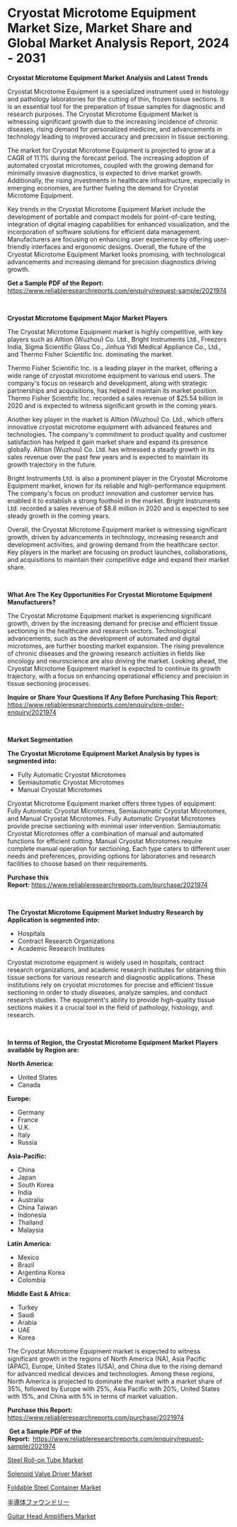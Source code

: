 <p><h1>Cryostat Microtome Equipment Market Size, Market Share and Global Market Analysis Report, 2024 - 2031</h1></p><p><strong>Cryostat Microtome Equipment Market Analysis and Latest Trends</strong></p>
<p><p>Cryostat Microtome Equipment is a specialized instrument used in histology and pathology laboratories for the cutting of thin, frozen tissue sections. It is an essential tool for the preparation of tissue samples for diagnostic and research purposes. The Cryostat Microtome Equipment Market is witnessing significant growth due to the increasing incidence of chronic diseases, rising demand for personalized medicine, and advancements in technology leading to improved accuracy and precision in tissue sectioning.</p><p>The market for Cryostat Microtome Equipment is projected to grow at a CAGR of 11.1% during the forecast period. The increasing adoption of automated cryostat microtomes, coupled with the growing demand for minimally invasive diagnostics, is expected to drive market growth. Additionally, the rising investments in healthcare infrastructure, especially in emerging economies, are further fueling the demand for Cryostat Microtome Equipment. </p><p>Key trends in the Cryostat Microtome Equipment Market include the development of portable and compact models for point-of-care testing, integration of digital imaging capabilities for enhanced visualization, and the incorporation of software solutions for efficient data management. Manufacturers are focusing on enhancing user experience by offering user-friendly interfaces and ergonomic designs. Overall, the future of the Cryostat Microtome Equipment Market looks promising, with technological advancements and increasing demand for precision diagnostics driving growth.</p></p>
<p><strong>Get a Sample PDF of the Report:&nbsp;</strong> <a href="https://www.reliableresearchreports.com/enquiry/request-sample/2021974">https://www.reliableresearchreports.com/enquiry/request-sample/2021974</a></p>
<p>&nbsp;</p>
<p><strong>Cryostat Microtome Equipment Major Market Players</strong></p>
<p><p>The Cryostat Microtome Equipment market is highly competitive, with key players such as Alltion (Wuzhou) Co. Ltd., Bright Instruments Ltd., Freezers India, Sigma Scientific Glass Co., Jinhua Yidi Medical Appliance Co., Ltd., and Thermo Fisher Scientific Inc. dominating the market. </p><p>Thermo Fisher Scientific Inc. is a leading player in the market, offering a wide range of cryostat microtome equipment to various end users. The company's focus on research and development, along with strategic partnerships and acquisitions, has helped it maintain its market position. Thermo Fisher Scientific Inc. recorded a sales revenue of $25.54 billion in 2020 and is expected to witness significant growth in the coming years.</p><p>Another key player in the market is Alltion (Wuzhou) Co. Ltd., which offers innovative cryostat microtome equipment with advanced features and technologies. The company's commitment to product quality and customer satisfaction has helped it gain market share and expand its presence globally. Alltion (Wuzhou) Co. Ltd. has witnessed a steady growth in its sales revenue over the past few years and is expected to maintain its growth trajectory in the future.</p><p>Bright Instruments Ltd. is also a prominent player in the Cryostat Microtome Equipment market, known for its reliable and high-performance equipment. The company's focus on product innovation and customer service has enabled it to establish a strong foothold in the market. Bright Instruments Ltd. recorded a sales revenue of $8.6 million in 2020 and is expected to see steady growth in the coming years.</p><p>Overall, the Cryostat Microtome Equipment market is witnessing significant growth, driven by advancements in technology, increasing research and development activities, and growing demand from the healthcare sector. Key players in the market are focusing on product launches, collaborations, and acquisitions to maintain their competitive edge and expand their market share.</p></p>
<p>&nbsp;</p>
<p><strong>What Are The Key Opportunities For Cryostat Microtome Equipment Manufacturers?</strong></p>
<p><p>The Cryostat Microtome Equipment market is experiencing significant growth, driven by the increasing demand for precise and efficient tissue sectioning in the healthcare and research sectors. Technological advancements, such as the development of automated and digital microtomes, are further boosting market expansion. The rising prevalence of chronic diseases and the growing research activities in fields like oncology and neuroscience are also driving the market. Looking ahead, the Cryostat Microtome Equipment market is expected to continue its growth trajectory, with a focus on enhancing operational efficiency and precision in tissue sectioning processes.</p></p>
<p><strong>Inquire or Share Your Questions If Any Before Purchasing This Report:</strong> <a href="https://www.reliableresearchreports.com/enquiry/pre-order-enquiry/2021974">https://www.reliableresearchreports.com/enquiry/pre-order-enquiry/2021974</a></p>
<p>&nbsp;</p>
<p><strong>Market Segmentation</strong></p>
<p><strong>The Cryostat Microtome Equipment Market Analysis by types is segmented into:</strong></p>
<p><ul><li>Fully Automatic Cryostat Microtomes</li><li>Semiautomatic Cryostat Microtomes</li><li>Manual Cryostat Microtomes</li></ul></p>
<p><p>Cryostat Microtome Equipment market offers three types of equipment: Fully Automatic Cryostat Microtomes, Semiautomatic Cryostat Microtomes, and Manual Cryostat Microtomes. Fully Automatic Cryostat Microtomes provide precise sectioning with minimal user intervention. Semiautomatic Cryostat Microtomes offer a combination of manual and automated functions for efficient cutting. Manual Cryostat Microtomes require complete manual operation for sectioning. Each type caters to different user needs and preferences, providing options for laboratories and research facilities to choose based on their requirements.</p></p>
<p><strong>Purchase this Report:&nbsp;</strong><a href="https://www.reliableresearchreports.com/purchase/2021974">https://www.reliableresearchreports.com/purchase/2021974</a></p>
<p>&nbsp;</p>
<p><strong>The Cryostat Microtome Equipment Market Industry Research by Application is segmented into:</strong></p>
<p><ul><li>Hospitals</li><li>Contract Research Organizations</li><li>Academic Research Institutes</li></ul></p>
<p><p>Cryostat microtome equipment is widely used in hospitals, contract research organizations, and academic research institutes for obtaining thin tissue sections for various research and diagnostic applications. These institutions rely on cryostat microtomes for precise and efficient tissue sectioning in order to study diseases, analyze samples, and conduct research studies. The equipment's ability to provide high-quality tissue sections makes it a crucial tool in the field of pathology, histology, and research.</p></p>
<p>&nbsp;</p>
<p><strong>In terms of Region, the Cryostat Microtome Equipment Market Players available by Region are:</strong></p>
<p>
    <p> <strong> North America: </strong>
        <ul>
            <li>United States</li>
            <li>Canada</li>
        </ul>
        </p> 
    <p> <strong> Europe: </strong>
        <ul>
            <li>Germany</li>
            <li>France</li>
            <li>U.K.</li>
            <li>Italy</li>
            <li>Russia</li>
        </ul>
        </p> 
    <p> <strong> Asia-Pacific: </strong>
        <ul>
            <li>China</li>
            <li>Japan</li>
            <li>South Korea</li>
            <li>India</li>
            <li>Australia</li>
            <li>China Taiwan</li>
            <li>Indonesia</li>
            <li>Thailand</li>
            <li>Malaysia</li>
        </ul>
        </p> 
    <p> <strong> Latin America: </strong>
        <ul>
            <li>Mexico</li>
            <li>Brazil</li>
            <li>Argentina Korea</li>
            <li>Colombia</li>
        </ul>
        </p> 
    <p> <strong> Middle East & Africa: </strong>
        <ul>
            <li>Turkey</li>
            <li>Saudi</li>
            <li>Arabia</li>
            <li>UAE</li>
            <li>Korea</li>
        </ul>
    </p>
    </p>
<p><p>The Cryostat Microtome Equipment market is expected to witness significant growth in the regions of North America (NA), Asia Pacific (APAC), Europe, United States (USA), and China due to the rising demand for advanced medical devices and technologies. Among these regions, North America is projected to dominate the market with a market share of 35%, followed by Europe with 25%, Asia Pacific with 20%, United States with 15%, and China with 5% in terms of market valuation.</p></p>
<p><strong>Purchase this Report: </strong><a href="https://www.reliableresearchreports.com/purchase/2021974">https://www.reliableresearchreports.com/purchase/2021974</a></p>
<p>&nbsp;<strong>Get a Sample PDF of the Report:&nbsp;&nbsp;</strong><a href="https://www.reliableresearchreports.com/enquiry/request-sample/2021974">https://www.reliableresearchreports.com/enquiry/request-sample/2021974</a></p>
<p><strong></strong></p>
<p><p><a href="https://three-jumbo-f6d.notion.site/Insights-into-Steel-Roll-on-Tube-Market-Size-Analysing-Market-Share-Trends-and-Growth-from-2024-t-0a9661b11e9947038bb52bbd24ce1fdd">Steel Roll-on Tube Market</a></p><p><a href="https://view.publitas.com/reportprime-1/solenoid-valve-driver-market-size-global-industry-overview-market-segmentation-and-forecast-2024-to-2031/">Solenoid Valve Driver Market</a></p><p><a href="https://iodized-pantydraco-05c.notion.site/Foldable-Steel-Container-Market-Size-Market-Trends-and-Growth-Outlook-forecasted-for-period-from-2-852e8542af664ddaa3ef51b27d805c11">Foldable Steel Container Market</a></p><p><a href="https://github.com/oqoeusbvpadwjs08/Market-Research-Report-List-1/blob/main/1396447186397.md">半導体ファウンドリー</a></p><p><a href="https://view.publitas.com/reportprime-1/guitar-head-amplifiers-market-with-the-goal-of-estimating-the-market-size-and-future-growth-potential-of-various-market-segments-based-on-component-applications-end-user-and-region/">Guitar Head Amplifiers Market</a></p></p>